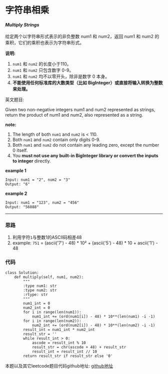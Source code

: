 # 字符串相乘

#### *Multiply Strings*

给定两个以字符串形式表示的非负整数 num1 和 num2，返回 num1 和 num2 的乘积，它们的乘积也表示为字符串形式。

**说明:**

1. `num1` 和 `num2` 的长度小于110。
2. `num1` 和 `num2` 只包含数字 0-9。
3. `num1` 和 `num2` 均不以零开头，除非是数字 0 本身。
4. **不能使用任何标准库的大数类型（比如 BigInteger）或直接将输入转换为整数来处理。**


英文题目:

Given two non-negative integers num1 and num2 represented as strings, return the product of num1 and num2, also represented as a string.

**note:**

1. The length of both `num1` and `num2` is < 110.
2. Both `num1` and `num2` contain only digits 0-9.
3. Both `num1` and `num2` do not contain any leading zero, except the number 0 itself.
4. You **must not use any built-in BigInteger library or convert the inputs to integer** directly.



**example 1**

```
Input: num1 = "2", num2 = "3"
Output: "6"
```

**example 2**

```
Input: num1 = "123", num2 = "456"
Output: "56088"
```



---

### 思路

1. 利用字符`1`与整数1的ASCII码相差48
2. example: `751` = (ascii('7') - 48) * 10² + (ascii('5') - 48) * 10 + ascii('1') - 48


### 代码
```
class Solution:
    def multiply(self, num1, num2):
        """
        :type num1: str
        :type num2: str
        :rtype: str
        """
        num1_int = 0
        num2_int = 0
        for i in range(len(num1)):
            num1_int += (ord(num1[i]) - 48) * 10**(len(num1) -i -1)
        for i in range(len(num2)):
            num2_int += (ord(num2[i]) - 48) * 10**(len(num2) -i -1)
        result_int = num1_int * num2_int
        result_str = ''
        while result_int > 0:
            ascode = result_int % 10
            result_str = chr(ascode + 48) + result_str
            result_int = result_int // 10
        return result_str if result_str else '0'
```
本题以及其它leetcode题目代码github地址: [github地址](https://github.com/SherlockUnknowEn/leetcode)
